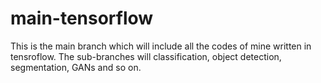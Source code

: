 # main-tensorflow
This is the main branch which will include all the codes  of mine written in tensroflow. The sub-branches will classification, object detection, segmentation, GANs and so on. 
